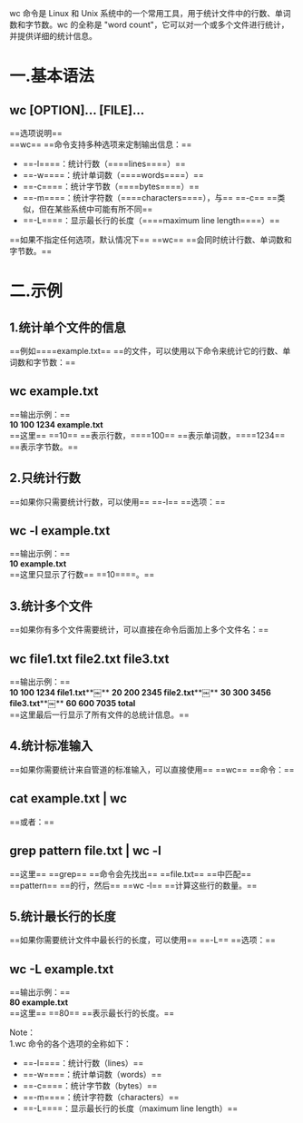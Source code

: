 wc 命令是 Linux 和 Unix 系统中的一个常用工具，用于统计文件中的行数、单词数和字节数。wc 的全称是 "word count"，它可以对一个或多个文件进行统计，并提供详细的统计信息。
 
# 一.基本语法

## **wc [OPTION]... [FILE]...**

==选项说明==  
==wc== ==命令支持多种选项来定制输出信息：==

- ==-l====：统计行数（====lines====）==
- ==-w====：统计单词数（====words====）==
- ==-c====：统计字节数（====bytes====）==
- ==-m====：统计字符数（====characters====），与== ==-c== ==类似，但在某些系统中可能有所不同==
- ==-L====：显示最长行的长度（====maximum line length====）==

==如果不指定任何选项，默认情况下== ==wc== ==会同时统计行数、单词数和字节数。==
    
# 二.示例

## 1.统计单个文件的信息

==例如====example.txt== ==的文件，可以使用以下命令来统计它的行数、单词数和字节数：==

## **wc example.txt**

==输出示例：==  
**10 100 1234 example.txt**  
==这里== ==10== ==表示行数，====100== ==表示单词数，====1234== ==表示字节数。==
   

## 2.只统计行数

==如果你只需要统计行数，可以使用== ==-l== ==选项：==

## **wc -l example.txt**

==输出示例：==  
**10 example.txt**  
==这里只显示了行数== ==10====。==
   

## 3.统计多个文件

==如果你有多个文件需要统计，可以直接在命令后面加上多个文件名：==

## **wc file1.txt file2.txt file3.txt**

==输出示例：==  
**10 100 1234 file1.txt****￼** **20 200 2345 file2.txt****￼** **30 300 3456 file3.txt****￼** **60 600 7035 total**  
==这里最后一行显示了所有文件的总统计信息。==
   

## 4.统计标准输入

==如果你需要统计来自管道的标准输入，可以直接使用== ==wc== ==命令：==

## **cat example.txt | wc**

==或者：==

## **grep pattern file.txt | wc -l**

==这里== ==grep== ==命令会先找出== ==file.txt== ==中匹配== ==pattern== ==的行，然后== ==wc -l== ==计算这些行的数量。==
   

## 5.统计最长行的长度

==如果你需要统计文件中最长行的长度，可以使用== ==-L== ==选项：==

## **wc -L example.txt**

==输出示例：==  
**80 example.txt**  
==这里== ==80== ==表示最长行的长度。==
          
Note：  
1.wc 命令的各个选项的全称如下：

- ==-l====：统计行数（lines）==
- ==-w====：统计单词数（words）==
- ==-c====：统计字节数（bytes）==
- ==-m====：统计字符数（characters）==
- ==-L====：显示最长行的长度（maximum line length）==